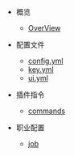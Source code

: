 * 概览
  * [OverView](/README.md)

* 配置文件
  * [config.yml](/configs/config.md)
  * [key.yml](/configs/key.md)
  * [ui.yml](/configs/ui.md)

* 插件指令

  * [commands](/commands.md "插件指令")

* 职业配置

  * [job](/job.md "职业配置")